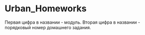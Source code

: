 # Urban_Homeworks
Первая цифра в названии - модуль.
Вторая цифра в названии - порядковый номер домашнего задания.
